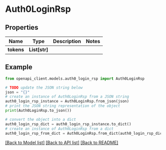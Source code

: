 # Auth0LoginRsp


## Properties

Name | Type | Description | Notes
------------ | ------------- | ------------- | -------------
**tokens** | **List[str]** |  | 

## Example

```python
from openapi_client.models.auth0_login_rsp import Auth0LoginRsp

# TODO update the JSON string below
json = "{}"
# create an instance of Auth0LoginRsp from a JSON string
auth0_login_rsp_instance = Auth0LoginRsp.from_json(json)
# print the JSON string representation of the object
print(Auth0LoginRsp.to_json())

# convert the object into a dict
auth0_login_rsp_dict = auth0_login_rsp_instance.to_dict()
# create an instance of Auth0LoginRsp from a dict
auth0_login_rsp_from_dict = Auth0LoginRsp.from_dict(auth0_login_rsp_dict)
```
[[Back to Model list]](../README.md#documentation-for-models) [[Back to API list]](../README.md#documentation-for-api-endpoints) [[Back to README]](../README.md)


